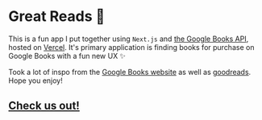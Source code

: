 # Great Reads 📕

This is a fun app I put together using `Next.js` and [the Google Books API](https://developers.google.com/books/docs/overview), hosted on [Vercel](https://vercel.com/). It's primary application is finding books for purchase on Google Books with a fun new UX ✨

Took a lot of inspo from the [Google Books website](https://books.google.com/) as well as [goodreads](https://www.goodreads.com/). Hope you enjoy!

## [Check us out!](https://books-basheguled.vercel.app/)
